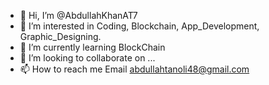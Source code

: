 - 👋 Hi, I’m @AbdullahKhanAT7
- 👀 I’m interested in Coding, Blockchain, App_Development, Graphic_Designing.
- 🌱 I’m currently learning BlockChain
- 💞️ I’m looking to collaborate on ...
- 📫 How to reach me Email  abdullahtanoli48@gmail.com

<!---
AbdullahKhanAT7/AbdullahKhanAT7 is a ✨ special ✨ repository because its `README.md` (this file) appears on your GitHub profile.
You can click the Preview link to take a look at your changes.
--->
